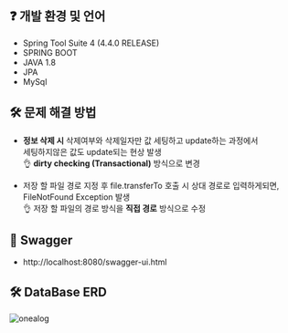## ❓ 개발 환경 및 언어 
- Spring Tool Suite 4 (4.4.0 RELEASE)
- SPRING BOOT
- JAVA 1.8
- JPA
- MySql

 
## 🛠 문제 해결 방법
- **정보 삭제 시** 삭제여부와 삭제일자만 값 세팅하고 update하는 과정에서 <br/>세팅하지않은 값도 update되는
현상 발생<br/>
👌 **dirty checking (Transactional)** 방식으로 변경


- 저장 할 파일 경로 지정 후 file.transferTo 호출 시 상대 경로로 입력하게되면, FileNotFound Exception 발생<br/>
👌 저장 할 파일의 경로 방식을 **직접 경로** 방식으로  수정


## 🚗 Swagger  
- http://localhost:8080/swagger-ui.html

## 🛠 DataBase ERD

![onealog](/assets/readme/easyme.png) 
   


